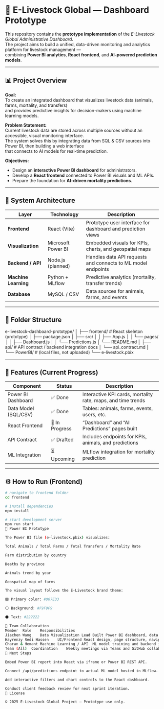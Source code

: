# 🐄 E-Livestock Global — Dashboard Prototype

This repository contains the **prototype implementation** of the *E-Livestock Global Administrative Dashboard*.  
The project aims to build a unified, data-driven monitoring and analytics platform for livestock management —  
combining **Power BI analytics**, **React frontend**, and **AI-powered prediction models**.

---

## 📊 Project Overview

**Goal:**  
To create an integrated dashboard that visualizes livestock data (animals, farms, mortality, and transfers)  
and provides predictive insights for decision-makers using machine learning models.

**Problem Statement:**  
Current livestock data are stored across multiple sources without an accessible, visual monitoring interface.  
The system solves this by integrating data from SQL & CSV sources into Power BI, then building a web interface  
that connects to AI models for real-time prediction.

**Objectives:**
- Design an **interactive Power BI dashboard** for administrators.
- Develop a **React frontend** connected to Power BI visuals and ML APIs.
- Prepare the foundation for **AI-driven mortality predictions**.

---

## 🧩 System Architecture

| Layer | Technology | Description |
|-------|-------------|-------------|
| **Frontend** | React (Vite) | Prototype user interface for dashboard and prediction views |
| **Visualization** | Microsoft Power BI | Embedded visuals for KPIs, charts, and geospatial maps |
| **Backend / API** | Node.js (planned) | Handles data API requests and connects to ML model endpoints |
| **Machine Learning** | Python + MLflow | Predictive analytics (mortality, transfer trends) |
| **Database** | MySQL / CSV | Data sources for animals, farms, and events |

---

## 🧱 Folder Structure
e-livestock-dashboard-prototype/
│
├── frontend/ # React skeleton (prototype)
│ ├── package.json
│ ├── src/
│ │ ├── App.js
│ │ └── pages/
│ │ ├── Dashboard.js
│ │ └── Predictions.js
│ └── README.md
│
├── api/ # API contract / backend integration docs
│ └── api_contract.md
│
└── PowerBI/ # (local files, not uploaded)
└── e-livestock.pbix

---

## 🧠 Features (Current Progress)

| Component | Status | Description |
|------------|---------|-------------|
| Power BI Dashboard | ✅ Done | Interactive KPI cards, mortality rate, maps, and time trends |
| Data Model (SQL/CSV) | ✅ Done | Tables: animals, farms, events, users, etc. |
| React Frontend | 🚧 In Progress | “Dashboard” and “AI Predictions” pages built |
| API Contract | ✅ Drafted | Includes endpoints for KPIs, animals, and predictions |
| ML Integration | ⏳ Upcoming | MLflow integration for mortality prediction |

---

## ⚙️ How to Run (Frontend)

```bash
# navigate to frontend folder
cd frontend

# install dependencies
npm install

# start development server
npm run start
🧮 Power BI Prototype

The Power BI file (e-livestock.pbix) visualizes:

Total Animals / Total Farms / Total Transfers / Mortality Rate

Farm distribution by country

Deaths by province

Animals trend by year

Geospatial map of farms

The visual layout follows the E-Livestock brand theme:

🟩 Primary color: #007E33

⚪ Background: #F9F9F9

⚫ Text: #222222

🤝 Team Collaboration
Member	Role	Responsibilities
Jiachen Wang	Data Visualization Lead	Built Power BI dashboard, data model, and integrated metrics
Hayrenzy Redi Hassen	UI/Frontend	React design, page structure, navigation
Charan & Hemant	Machine Learning / API	ML model training and backend integration
Team (All)	Coordination	Weekly meetings via Teams and GitHub collaboration
🚀 Next Steps

Embed Power BI report into React via iframe or Power BI REST API.

Connect /api/predictions endpoint to actual ML model hosted in MLflow.

Add interactive filters and chart controls to the React dashboard.

Conduct client feedback review for next sprint iteration.
📜 License

© 2025 E-Livestock Global Project — Prototype use only.
